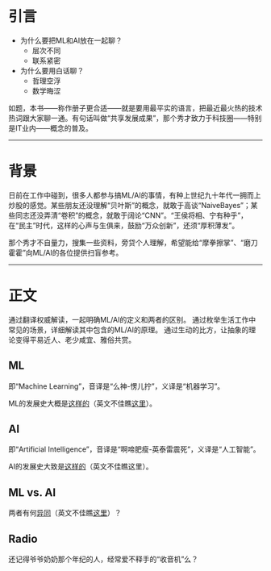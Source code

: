 # 引言 #
- 为什么要把ML和AI放在一起聊？
  - 层次不同
  - 联系紧密
- 为什么要用白话聊？
  - 哲理空浮
  - 数学晦涩

如题，本书——称作册子更合适——就是要用最平实的语言，把最近最火热的技术热词跟大家聊一通。有句话叫做“共享发展成果”，那个秀才致力于科技圈——特别是IT业内——概念的普及。

---
# 背景 #
日前在工作中碰到，很多人都参与搞ML/AI的事情，有种上世纪九十年代一拥而上炒股的感觉。某些朋友还没理解“贝叶斯”的概念，就敢于高谈“NaiveBayes”；某些同志还没弄清“卷积”的概念，就敢于阔论“CNN”。“王侯将相、宁有种乎”，在“民主”时代，这样的心声与生俱来，鼓励“万众创新”，还须“厚积薄发”。

那个秀才不自量力，搜集一些资料，旁贷个人理解，希望能给“摩拳擦掌”、“磨刀霍霍”向ML/AI的各位提供扫盲参考。

---
# 正文 #
通过翻译权威解读，一起明确ML/AI的定义和两者的区别。
通过枚举生活工作中常见的场景，详细解读其中包含的ML/AI的原理。
通过生动的比方，让抽象的理论变得平易近人、老少咸宜、雅俗共赏。

## ML ##
即“Machine Learning”，音译是“么神-愣儿拧”，义译是“机器学习”。

ML的发展史大概是[这样的](http://www.erogol.com/brief-history-machine-learning/ "机器学习简史")（英文不佳瞧[这里](./机器学习简史.md "中文版")）。

## AI ##
即“Artificial Intelligence”，音译是“啊啼肥瘦-英泰雷震死”，义译是“人工智能”。

AI的发展史大致是[这样的](./A-(Very)-Brief-History-of-AI.pdf "人工智能简史")（英文不佳瞧这里）。

## ML vs. AI ##
两者有何[异同](https://blogs.nvidia.com/blog/2016/07/29/whats-difference-artificial-intelligence-machine-learning-deep-learning-ai/ "机器学习、人工智能和深度学习的区别")（英文不佳瞧[这里](./机器学习、人工智能和深度学习的区别.md "中文版")）？

## Radio ##
还记得爷爷奶奶那个年纪的人，经常爱不释手的“收音机”么？